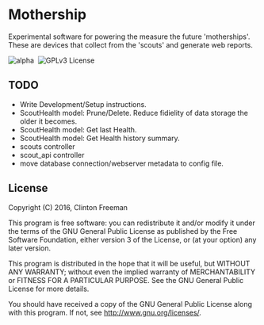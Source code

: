 # Mothership

Experimental software for powering the measure the future 'motherships'. These are devices that collect from the 'scouts' and generate web reports.

![alpha](https://img.shields.io/badge/stability-alpha-orange.svg?style=flat "Alpha")&nbsp;
 ![GPLv3 License](https://img.shields.io/badge/license-GPLv3-blue.svg?style=flat "GPLv3 License")

## TODO
* Write Development/Setup instructions.
* ScoutHealth model: Prune/Delete. Reduce fidielity of data storage the older it becomes.
* ScoutHealth model: Get last Health.
* ScoutHealth model: Get Health history summary.
* scouts controller
* scout_api controller
* move database connection/webserver metadata to config file.

## License

Copyright (C) 2016, Clinton Freeman

This program is free software: you can redistribute it and/or modify
it under the terms of the GNU General Public License as published by
the Free Software Foundation, either version 3 of the License, or
(at your option) any later version.

This program is distributed in the hope that it will be useful,
but WITHOUT ANY WARRANTY; without even the implied warranty of
MERCHANTABILITY or FITNESS FOR A PARTICULAR PURPOSE.  See the
GNU General Public License for more details.

You should have received a copy of the GNU General Public License
along with this program.  If not, see <http://www.gnu.org/licenses/>.
